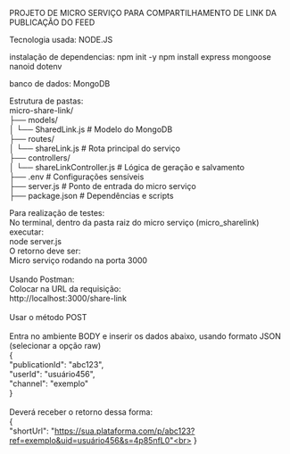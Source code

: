 PROJETO DE MICRO SERVIÇO PARA COMPARTILHAMENTO DE LINK DA PUBLICAÇÃO DO FEED

Tecnologia usada: NODE.JS

instalação de dependencias:
npm init -y
npm install express mongoose nanoid dotenv


banco de dados: MongoDB


Estrutura de pastas:<br>
micro-share-link/<br>
├── models/<br>
│   └── SharedLink.js         # Modelo do MongoDB<br>
├── routes/<br>
│   └── shareLink.js          # Rota principal do serviço<br>
├── controllers/<br>
│   └── shareLinkController.js # Lógica de geração e salvamento<br>
├── .env                      # Configurações sensíveis<br>
├── server.js                 # Ponto de entrada do micro serviço<br>
├── package.json              # Dependências e scripts<br>

Para realização de testes:<br>
No terminal, dentro da pasta raiz do micro serviço (micro_sharelink) executar:<br>
node server.js<br>
O retorno deve ser:<br>
Micro serviço rodando na porta 3000<br>
<br>
Usando Postman:<br>
Colocar na URL da requisição:<br>
http://localhost:3000/share-link<br>
<br>
Usar o método POST<br>
<br>
Entra no ambiente BODY e inserir os dados abaixo, usando formato JSON (selecionar a opção raw)<br>
{<br>
  "publicationId": "abc123",<br>
  "userId": "usuário456",<br>
  "channel": "exemplo"<br>
}<br>
<br>
Deverá receber o retorno dessa forma:<br>
{<br>
    "shortUrl": "https://sua.plataforma.com/p/abc123?ref=exemplo&uid=usuário456&s=4p85nfL0"<br>
}<br>


